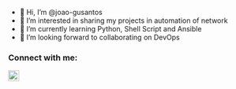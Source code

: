 - 👋 Hi, I’m @joao-gusantos
- 👀 I’m interested in sharing my projects in automation of network
- 🌱 I’m currently learning Python, Shell Script and Ansible
- 💞️ I’m looking forward to collaborating on DevOps

### Connect with me:

[<img align="left" alt="joao-gusantos | LinkedIn" width="22px" src="https://cdn.jsdelivr.net/npm/simple-icons@v3/icons/linkedin.svg" />][linkedin]


[linkedin]: https://linkedin.com/in/joaogusantos


<!---
joao-gusantos/joao-gusantos is a ✨ special ✨ repository because its `README.md` (this file) appears on your GitHub profile.
You can click the Preview link to take a look at your changes.
--->
